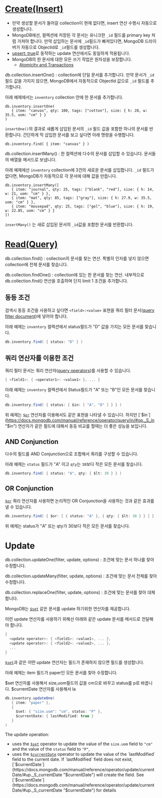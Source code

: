 # [Create(Insert)](https://docs.mongodb.com/manual/tutorial/insert-documents/)

* 만약 생성할 문서가 들어갈 collection이 현재 없다면, insert 연산 수행시 자동으로 생성합니다.
* MongoDB에선, 컬렉션에 저장된 각 문서는 유니크한 `_id`	필드를 primary key	처럼 가져야 합니다. 만약 삽입하는 문서에 `_id`필드가 빠져있다면, MongoDB 드라이버가 자동으로 Objectid로 `_id`필드를 생성합니다.
* [upsert: true](https://docs.mongodb.com/manual/reference/method/db.collection.update/#upsert-parameter)로 동작하는 update 연산에서도 동일하게 적용됩니다. 
* MongoDB의 한 문서에 대한 모든 쓰기 작업은 원자성을 보장합니다. 
	* [Atomicity and Transactions](https://docs.mongodb.com/manual/core/write-operations-atomicity/)

db.collection.insertOne()
: collection에 단일 문서를 추가합니다. 만약 문서가 `_id`  필드 값을 가지지 않으면, MongoDB에서 자동적으로 ObjectId 값으로  `_id` 필드를 추가합니다. 

아래 예제에서는 `inventory`  collection 안에 한 문서를 추가합니다. 

```
db.inventory.insertOne(
   { item: "canvas", qty: 100, tags: ["cotton"], size: { h: 28, w: 35.5, uom: "cm" } }
)
```

`insertOne()`의 결과로 새롭게 삽입된 문서의 `_id` 필드 값을 포함한 하나의 문서를 반환합니다.  간단하게 막 삽입한 문서를 보고 싶다면 아래 명령을 수행합니다.

```
db.inventory.find( { item: "canvas" } )
```

db.collection.insertMany()
: 한 컬렉션에 다수의 문서를 삽입할 수 있습니다.  문서들의 배열을 메서드로 보냅니다. 

아래 예제에선 `inventory`  collection에 3건의 새로운 문서를 삽입합니다. `_id`  필드가 없다면, MongoDB가 자동적으로 각 문서에 대해 값을 만듭니다.

```
db.inventory.insertMany([
   { item: "journal", qty: 25, tags: ["blank", "red"], size: { h: 14, w: 21, uom: "cm" } },
   { item: "mat", qty: 85, tags: ["gray"], size: { h: 27.9, w: 35.5, uom: "cm" } },
   { item: "mousepad", qty: 25, tags: ["gel", "blue"], size: { h: 19, w: 22.85, uom: "cm" } }
])
```
`insertMany()` 는 새로 삽입된 문서의 `_id`값을 포함한 문서를 반환합니다. 

# [Read(Query)](https://docs.mongodb.com/manual/tutorial/query-documents/)

db.collection.find()
: collection의 문서를 찾는 연산. 특별히 인자를 넣지 않으면 collection에 전체 문서를 찾습니다.

db.collection.findOne()
: collection에 있는 한 문서를 찾는 연산. 내부적으로 db.collection.find() 연산을 호출하며 단지 limit 1 조건을 추가합니다.

## 동등 조건

검색시 동등 조건을 사용하고 싶다면 `<field>:<value>` 표현을 쿼리 필터 문서([query filter document](https://docs.mongodb.com/manual/core/document/#document-query-filter))에 넣어야 합니다.

아래 예제는 `inventory` 컬렉션에서 status필드가 "D" 값을 가지는 모든 문서를 찾습니다.
```groovy
db.inventory.find( { status: "D" } )
```

## 쿼리 연산자를 이용한 조건

쿼리 필터 문서는 쿼리 연산자([query operators](https://docs.mongodb.com/manual/reference/operator/query/#query-selectors))를 사용할 수 있습니다. 

```groovy
{ <field1>: { <operator1>: <value1> }, ... }
```

아래 예제는 `inventory` 컬렉션에서 Status필드가 "A" 또는 "B"인 모든 문서를 찾습니다.
```groovy
db.inventory.find( { status: { $in: [ "A", "D" ] } } )
```

위 예제는 [`$or`](https://docs.mongodb.com/manual/reference/operator/query/or/#op._S_or "$or") 연산자를 이용해서도 같은 표현을 나타낼 수 있습니다. 하지만 [`$in`](https://docs.mongodb.com/manual/reference/operator/query/in/#op._S_in "$in") 연산자가 같은 필드에 대해서 동등 비교를 할때는 더 좋은 성능을 보입니다. 


##  AND Conjunction

다수의 필드를 AND Conjunction으로 조합해서 쿼리를 구성할 수 있습니다. 

아래 예제는 `status` 필드가 "A" 이고 `qty`는 `30`보다 작은 모든 문서를 찾습니다. 

```groovy
db.inventory.find( { status: "A", qty: { $lt: 30 } } )
```

## OR Conjunction

[`$or`](https://docs.mongodb.com/manual/reference/operator/query/or/#op._S_or "$or") 쿼리 연산자를 사용하면 논리적인 OR Conjunction을 사용하는 것과 같은 효과를 낼 수 있습니다. 

```groovy
db.inventory.find( { $or: [ { status: "A" }, { qty: { $lt: 30 } } ] } )
```
위 예제는 status가 "A" 또는 qty가 30보다 작은 모든 문서를 찾습니다. 


# Update


db.collection.updateOne(filter,  update,  options)
: 조건에 맞는 문서 하나를 찾아 수정합니다.

db.collection.updateMany(filter,  update,  options)
: 조건에 맞는 문서 전체를 찾아 수정합니다.

db.collection.replaceOne(filter,  update,  options)
: 조건에 맞는 문서를 찾아 대체합니다.

MongoDB는 [`$set`](https://docs.mongodb.com/manual/reference/operator/update/set/#up._S_set "$set") 같은 문서를 update 하기위한 연산자를 제공합니다. 

이런 update 연산자를 사용하기 위해선 아래와 같은 update 문서를 메서드로 전달해야 합니다. 
```groovy
{
  <update operator>: { <field1>: <value1>, ... },
  <update operator>: { <field2>: <value2>, ... },
  ...
}
```
[`$set`](https://docs.mongodb.com/manual/reference/operator/update/set/#up._S_set "$set")과 같은 어떤 update 연산자는 필드가 존재하지 않으면 필드를 생성합니다. 

아래 예제는 item 필드가 paper인 모든 문서를 찾아 수정합니다.

$set 연산자를 사용해서 size,uom필드의 값을 cm으로 바꾸고 status를 p로 바꿉니다.
$currentDate 연산자를 사용해서 la

``` groovy
db.inventory.updateOne(
   { item: "paper" },
   {
     $set: { "size.uom": "cm", status: "P" },
     $currentDate: { lastModified: true }
   }
)
```

The update operation:

-   uses the  [`$set`](https://docs.mongodb.com/manual/reference/operator/update/set/#up._S_set "$set")  operator to update the value of the  `size.uom`  field to  `"cm"`  and the value of the  `status`  field to  `"P"`,
-   uses the  [`$currentDate`](https://docs.mongodb.com/manual/reference/operator/update/currentDate/#up._S_currentDate "$currentDate")  operator to update the value of the  `lastModified`  field to the current date. If  `lastModified`  field does not exist,  [`$currentDate`](https://docs.mongodb.com/manual/reference/operator/update/currentDate/#up._S_currentDate "$currentDate")  will create the field. See  [`$currentDate`](https://docs.mongodb.com/manual/reference/operator/update/currentDate/#up._S_currentDate "$currentDate")  for details

<!--stackedit_data:
eyJoaXN0b3J5IjpbLTE1NjM5NTYyOTEsLTMyOTEyMjU5MCw4Nj
k0NzU2NjYsMTM0MDIwMTMwNiwtMTE5MTkzOTI5LDE5NDAxNjc4
NTMsLTE5MzMyNDQ1NjVdfQ==
-->